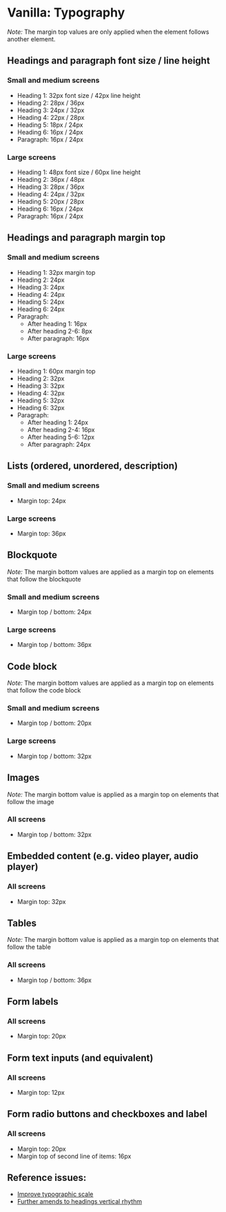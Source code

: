 # Vanilla: Typography

*Note:* The margin top values are only applied when the element follows another element.

## Headings and paragraph font size / line height

### Small and medium screens
- Heading 1: 32px font size / 42px line height
- Heading 2: 28px / 36px
- Heading 3: 24px / 32px
- Heading 4: 22px / 28px
- Heading 5: 18px / 24px
- Heading 6: 16px / 24px
- Paragraph: 16px / 24px

### Large screens
- Heading 1: 48px font size / 60px line height
- Heading 2: 36px / 48px
- Heading 3: 28px / 36px
- Heading 4: 24px / 32px
- Heading 5: 20px / 28px
- Heading 6: 16px / 24px
- Paragraph: 16px / 24px

## Headings and paragraph margin top

### Small and medium screens
- Heading 1: 32px margin top
- Heading 2: 24px
- Heading 3: 24px
- Heading 4: 24px
- Heading 5: 24px
- Heading 6: 24px
- Paragraph:
  - After heading 1: 16px
  - After heading 2-6: 8px
  - After paragraph: 16px

### Large screens
- Heading 1: 60px margin top
- Heading 2: 32px
- Heading 3: 32px
- Heading 4: 32px
- Heading 5: 32px
- Heading 6: 32px
- Paragraph:
  - After heading 1: 24px
  - After heading 2-4: 16px
  - After heading 5-6: 12px
  - After paragraph: 24px

## Lists (ordered, unordered, description)

### Small and medium screens
- Margin top: 24px

### Large screens
- Margin top: 36px

## Blockquote

*Note:* The margin bottom values are applied as a margin top on elements that follow the blockquote

### Small and medium screens
- Margin top / bottom: 24px

### Large screens
- Margin top / bottom: 36px

## Code block

*Note:* The margin bottom values are applied as a margin top on elements that follow the code block

### Small and medium screens
- Margin top / bottom: 20px

### Large screens
- Margin top / bottom: 32px

## Images

*Note:* The margin bottom value is applied as a margin top on elements that follow the image

### All screens
- Margin top / bottom: 32px

##  Embedded content (e.g. video player, audio player)

### All screens
- Margin top: 32px

## Tables

*Note:* The margin bottom value is applied as a margin top on elements that follow the table

### All screens
- Margin top / bottom: 36px

## Form labels

### All screens
- Margin top: 20px

## Form text inputs (and equivalent)

### All screens
- Margin top: 12px

## Form radio buttons and checkboxes and label

### All screens
- Margin top: 20px
- Margin top of second line of items: 16px

## Reference issues:
- [Improve typographic scale](https://github.com/vanilla-framework/vanilla-framework/issues/732)
- [Further amends to headings vertical rhythm](https://github.com/vanilla-framework/vanilla-framework/issues/960)
